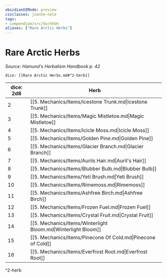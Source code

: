```yaml
---
obsidianUIMode: preview
cssclasses: json5e-note
tags:
- compendium/src/5e/hhbh
aliases: ["Rare Arctic Herbs"]
---
```

# Rare Arctic Herbs
*Source: Hamund's Herbalism Handbook p. 42* 

`dice: [[Rare Arctic Herbs.md#^2-herb]]`

| dice: 2d8 | Herb |
|-----------|------|
| 2 | [[5. Mechanics/Items/Icestone Trunk.md\|Icestone Trunk]] |
| 3 | [[5. Mechanics/Items/Magic Mistletoe.md\|Magic Mistletoe]] |
| 4 | [[5. Mechanics/Items/Icicle Moss.md\|Icicle Moss]] |
| 5 | [[5. Mechanics/Items/Golden Pine.md\|Golden Pine]] |
| 6 | [[5. Mechanics/Items/Glacier Branch.md\|Glacier Branch]] |
| 7 | [[5. Mechanics/Items/Aurils Hair.md\|Auril's Hair]] |
| 8 | [[5. Mechanics/Items/Blubber Bulb.md\|Blubber Bulb]] |
| 9 | [[5. Mechanics/Items/Yeti Brush.md\|Yeti Brush]] |
| 10 | [[5. Mechanics/Items/Rimemoss.md\|Rimemoss]] |
| 11 | [[5. Mechanics/Items/Ashfree Birch.md\|Ashfree Birch]] |
| 12 | [[5. Mechanics/Items/Frozen Fuel.md\|Frozen Fuel]] |
| 13 | [[5. Mechanics/Items/Crystal Fruit.md\|Crystal Fruit]] |
| 14 | [[5. Mechanics/Items/Winterlight Bloom.md\|Winterlight Bloom]] |
| 15 | [[5. Mechanics/Items/Pinecone Of Cold.md\|Pinecone of Cold]] |
| 16 | [[5. Mechanics/Items/Everfrost Root.md\|Everfrost Root]] |
^2-herb